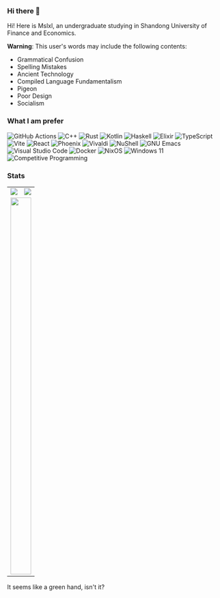 ### Hi there 👋

Hi! Here is Mslxl, an undergraduate studying in Shandong University of Finance and Economics.

**Warning**: This user's words may include the following contents:
- Grammatical Confusion
- Spelling Mistakes
- Ancient Technology
- Compiled Language Fundamentalism
- Pigeon
- Poor Design
- Socialism

### What I am prefer

<!-- If you want to use it too, icons are here: https://simpleicons.org/? -->

![GitHub Actions](https://img.shields.io/badge/github%20actions-%232671E5.svg?style=for-the-badge&logo=githubactions&logoColor=white)
![C++](https://img.shields.io/badge/c++-%2300599C.svg?style=for-the-badge&logo=c%2B%2B&logoColor=white)
![Rust](https://img.shields.io/badge/rust-%23000000.svg?style=for-the-badge&logo=rust&logoColor=white)
![Kotlin](https://img.shields.io/badge/kotlin-%237F52FF.svg?style=for-the-badge&logo=kotlin&logoColor=white)
![Haskell](https://img.shields.io/badge/haskell-%235D4F85.svg?style=for-the-badge&logo=haskell&logoColor=white)
![Elixir](https://img.shields.io/badge/elixir-%234B275F.svg?style=for-the-badge&logo=elixir&logoColor=white)
![TypeScript](https://img.shields.io/badge/typescript-%23007ACC.svg?style=for-the-badge&logo=typescript&logoColor=white)
![Vite](https://img.shields.io/badge/vite-%23646CFF.svg?style=for-the-badge&logo=vite&logoColor=white)
![React](https://img.shields.io/badge/react-%2320232a.svg?style=for-the-badge&logo=react&logoColor=%2361DAFB)
![Phoenix](https://img.shields.io/badge/Phoenix-%23FD4F00.svg?style=for-the-badge&logo=phoenixframework&logoColor=white)
![Vivaldi](https://img.shields.io/badge/Vivaldi-%23EF3939.svg?style=for-the-badge&logo=vivaldi&logoColor=white)
![NuShell](https://img.shields.io/badge/nushell-%234E9A06.svg?style=for-the-badge&logo=nushell&logoColor=white)
![GNU Emacs](https://img.shields.io/badge/GNU%20Emacs-%237F5AB6.svg?style=for-the-badge&logo=visual-studio-code&logoColor=white)
![Visual Studio Code](https://img.shields.io/badge/Visual%20Studio%20Code-0078d7.svg?style=for-the-badge&logo=visual-studio-code&logoColor=white)
![Docker](https://img.shields.io/badge/docker-%230db7ed.svg?style=for-the-badge&logo=docker&logoColor=white)
![NixOS](https://img.shields.io/badge/NixOS-5277C3.svg?style=for-the-badge&logo=NixOS&logoColor=white)
![Windows 11](https://img.shields.io/badge/Windows%2011%28gaming%29-%230079d5.svg?style=for-the-badge&logo=Windows%2011&logoColor=white)
![Competitive Programming](https://img.shields.io/badge/Competitive%20Programming-%231F8ACB.svg?style=for-the-badge&logo=codeforces&logoColor=white)
### Stats

<table>
  <tr>
    <td>
      <img src="https://github-readme-stats-git-masterrstaa-rickstaa.vercel.app/api?username=mslxl&count_private=true&show_icons=true&include_orgs=true&theme=transparent" />
    </td>
    <td>
      <img src="https://api.githubtrends.io/user/svg/mslxl/repos?time_range=three_months&include_private=True&group=private&loc_metric=changed&theme=classic"/>
    </td>
  </tr>
  <tr>
  <td colspan="2">
      <img style="width: 100%; height: 22vh" src="https://readme.app.surmon.me/api/render?template_id=github-top-languages&props.username=mslxl" />
    </td>
  </tr>
</table>

It seems like a green hand, isn't it?


